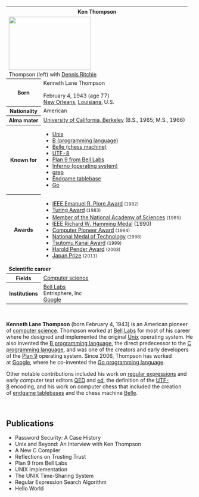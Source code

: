 <table class="infobox biography vcard">
<tbody>
<tr>
<th colspan="2">
<div class="fn">Ken Thompson</div>
</th>
</tr>
<tr>
<td colspan="2"><a class="image" href="220px-Ken_Thompson_and_Dennis_Ritchie--1973.jpg"><img src="220px-Ken_Thompson_and_Dennis_Ritchie--1973.jpg" srcset="220px-Ken_Thompson_and_Dennis_Ritchie--1973.jpg" width="220" height="143" data-file-width="310" data-file-height="201" /></a>
<div>Thompson (left) with&nbsp;<a title="Dennis Ritchie" href="https://en.wikipedia.org/wiki/Dennis_Ritchie">Dennis Ritchie</a></div>
</td>
</tr>
<tr>
<th scope="row">Born</th>
<td>
<div class="nickname">Kenneth Lane Thompson</div>
<br />February 4, 1943<span class="noprint ForceAgeToShow">&nbsp;(age&nbsp;77)</span><br />
<div class="birthplace"><a title="New Orleans" href="https://en.wikipedia.org/wiki/New_Orleans">New Orleans</a>,&nbsp;<a title="Louisiana" href="https://en.wikipedia.org/wiki/Louisiana">Louisiana</a>, U.S.</div>
</td>
</tr>
<tr>
<th scope="row">Nationality</th>
<td class="category">American</td>
</tr>
<tr>
<th scope="row">Alma&nbsp;mater</th>
<td><a title="University of California, Berkeley" href="https://en.wikipedia.org/wiki/University_of_California,_Berkeley">University of California, Berkeley</a>&nbsp;(B.S., 1965; M.S., 1966)</td>
</tr>
<tr>
<th scope="row">Known&nbsp;for</th>
<td>
<div class="plainlist">
<ul>
<li><a title="Unix" href="https://en.wikipedia.org/wiki/Unix">Unix</a></li>
<li><a title="B (programming language)" href="https://en.wikipedia.org/wiki/B_(programming_language)">B (programming language)</a></li>
<li><a title="Belle (chess machine)" href="https://en.wikipedia.org/wiki/Belle_(chess_machine)">Belle (chess machine)</a></li>
<li><a title="UTF-8" href="https://en.wikipedia.org/wiki/UTF-8">UTF-8</a></li>
<li><a title="Plan 9 from Bell Labs" href="https://en.wikipedia.org/wiki/Plan_9_from_Bell_Labs">Plan 9 from Bell Labs</a></li>
<li><a title="Inferno (operating system)" href="https://en.wikipedia.org/wiki/Inferno_(operating_system)">Inferno (operating system)</a></li>
<li><a title="Grep" href="https://en.wikipedia.org/wiki/Grep">grep</a></li>
<li><a title="Endgame tablebase" href="https://en.wikipedia.org/wiki/Endgame_tablebase">Endgame tablebase</a></li>
<li><a title="Go (programming language)" href="https://en.wikipedia.org/wiki/Go_(programming_language)">Go</a></li>
</ul>
</div>
</td>
</tr>
<tr>
<th scope="row">Awards</th>
<td>
<div class="plainlist">
<ul>
<li><a title="IEEE Emanuel R. Piore Award" href="https://en.wikipedia.org/wiki/IEEE_Emanuel_R._Piore_Award">IEEE Emanuel R. Piore Award</a>&nbsp;<small>(1982)</small></li>
<li><a title="Turing Award" href="https://en.wikipedia.org/wiki/Turing_Award">Turing Award</a>&nbsp;<small>(1983)</small></li>
<li><a title="Member of the National Academy of Sciences" href="https://en.wikipedia.org/wiki/Member_of_the_National_Academy_of_Sciences">Member of the National Academy of Sciences</a>&nbsp;<small>(1985)</small><sup id="cite_ref-nasmember_1-0" class="reference"></sup></li>
<li><a title="IEEE Richard W. Hamming Medal" href="https://en.wikipedia.org/wiki/IEEE_Richard_W._Hamming_Medal">IEEE Richard W. Hamming Medal</a>&nbsp;(1990)</li>
<li><a title="Computer Pioneer Award" href="https://en.wikipedia.org/wiki/Computer_Pioneer_Award">Computer Pioneer Award</a>&nbsp;<small>(1994)</small></li>
<li><a class="mw-redirect" title="National Medal of Technology" href="https://en.wikipedia.org/wiki/National_Medal_of_Technology">National Medal of Technology</a>&nbsp;<small>(1998)</small></li>
<li><a title="Tsutomu Kanai Award" href="https://en.wikipedia.org/wiki/Tsutomu_Kanai_Award">Tsutomu Kanai Award</a>&nbsp;<small>(1999)</small></li>
<li><a title="Harold Pender Award" href="https://en.wikipedia.org/wiki/Harold_Pender_Award">Harold Pender Award</a>&nbsp;<small>(2003)</small></li>
<li><a title="Japan Prize" href="https://en.wikipedia.org/wiki/Japan_Prize">Japan Prize</a>&nbsp;<small>(2011)</small></li>
</ul>
</div>
</td>
</tr>
<tr>
<td colspan="2"><strong>Scientific career</strong></td>
</tr>
<tr>
<th scope="row">Fields</th>
<td class="category"><a title="Computer science" href="https://en.wikipedia.org/wiki/Computer_science">Computer science</a></td>
</tr>
<tr>
<th scope="row">Institutions</th>
<td><a title="Bell Labs" href="https://en.wikipedia.org/wiki/Bell_Labs">Bell Labs</a><br />Entrisphere, Inc<br /><a title="Google" href="https://en.wikipedia.org/wiki/Google">Google</a></td>
</tr>
</tbody>
</table>

</br>

<p><strong>Kenneth Lane Thompson</strong>&nbsp;(born February 4, 1943) is an American pioneer of&nbsp;<a title="Computer science" href="https://en.wikipedia.org/wiki/Computer_science">computer science</a>. Thompson worked at&nbsp;<a title="Bell Labs" href="https://en.wikipedia.org/wiki/Bell_Labs">Bell Labs</a>&nbsp;for most of his career where he designed and implemented the original&nbsp;<a title="Unix" href="https://en.wikipedia.org/wiki/Unix">Unix</a>&nbsp;operating system. He also invented the&nbsp;<a title="B (programming language)" href="https://en.wikipedia.org/wiki/B_(programming_language)">B programming language</a>, the direct predecessor to the&nbsp;<a title="C (programming language)" href="https://en.wikipedia.org/wiki/C_(programming_language)">C programming language</a>, and was one of the creators and early developers of the&nbsp;<a title="Plan 9 from Bell Labs" href="https://en.wikipedia.org/wiki/Plan_9_from_Bell_Labs">Plan 9</a>&nbsp;operating system. Since 2006, Thompson has worked at&nbsp;<a title="Google" href="https://en.wikipedia.org/wiki/Google">Google</a>, where he co-invented the&nbsp;<a title="Go (programming language)" href="https://en.wikipedia.org/wiki/Go_(programming_language)">Go programming language</a>.</p>
<p>Other notable contributions included his work on&nbsp;<a title="Regular expression" href="https://en.wikipedia.org/wiki/Regular_expression">regular expressions</a>&nbsp;and early computer text editors&nbsp;<a title="QED (text editor)" href="https://en.wikipedia.org/wiki/QED_(text_editor)">QED</a>&nbsp;and&nbsp;<a title="Ed (text editor)" href="https://en.wikipedia.org/wiki/Ed_(text_editor)">ed</a>, the definition of the&nbsp;<a title="UTF-8" href="https://en.wikipedia.org/wiki/UTF-8">UTF-8</a>&nbsp;encoding, and his work on computer chess that included the creation of&nbsp;<a title="Endgame tablebase" href="https://en.wikipedia.org/wiki/Endgame_tablebase">endgame tablebases</a>&nbsp;and the chess machine&nbsp;<a title="Belle (chess machine)" href="https://en.wikipedia.org/wiki/Belle_(chess_machine)">Belle</a>.</p>

</br>



<h2> Publications </h2>
<ul>
 <li><a target="_blank" href="https://github.com/manjunath5496/Ken-Thompson-papers/blob/master/ken(1).pdf" style="text-decoration:none;">Password Security: A Case History</a></li>
  
<li><a target="_blank" href="https://github.com/manjunath5496/Ken-Thompson-papers/blob/master/ken(2).pdf" style="text-decoration:none;">Unix and Beyond: An Interview with Ken Thompson </a></li>  
  
<li><a target="_blank" href="https://github.com/manjunath5496/Ken-Thompson-papers/blob/master/ken(3).pdf" style="text-decoration:none;">A New C Compiler</a></li>
                               
 <li><a target="_blank" href="https://github.com/manjunath5496/Ken-Thompson-papers/blob/master/ken(4).pdf" style="text-decoration:none;">Reflections on Trusting Trust</a></li>                              
<li><a target="_blank" href="https://github.com/manjunath5496/Ken-Thompson-papers/blob/master/ken(5).pdf" style="text-decoration:none;"> Plan 9 from Bell Labs </a></li>
 <li><a target="_blank" href="https://github.com/manjunath5496/Ken-Thompson-papers/blob/master/ken(6).pdf" style="text-decoration:none;">UNIX Implementation </a></li>
                <li><a target="_blank" href="https://github.com/manjunath5496/Ken-Thompson-papers/blob/master/ken(7).pdf" style="text-decoration:none;">The UNIX Time-Sharing System </a></li>                                
         
 <li><a target="_blank" href="https://github.com/manjunath5496/Ken-Thompson-papers/blob/master/ken(8).pdf" style="text-decoration:none;">Regular Expression Search Algorithm</a></li>
                <li><a target="_blank" href="https://github.com/manjunath5496/Ken-Thompson-papers/blob/master/ken(9).pdf" style="text-decoration:none;">Hello World</a></li>     


</ul>


